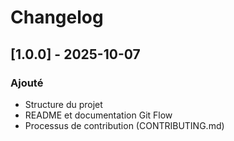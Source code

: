 # Changelog
  ## [1.0.0] - 2025-10-07
  ### Ajouté
  - Structure du projet
  - README et documentation Git Flow
  - Processus de contribution (CONTRIBUTING.md)